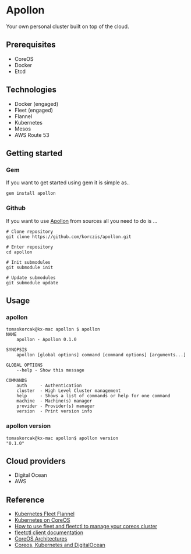 # Apollon

Your own personal cluster built on top of the cloud.

## Prerequisites

- CoreOS
- Docker
- Etcd

## Technologies

- Docker (engaged)
- Fleet (engaged)
- Flannel
- Kubernetes
- Mesos
- AWS Route 53

## Getting started

### Gem

If you want to get started using gem it is simple as..

```
gem install apollon
```

### Github

If you want to use [Apollon](https://github.com/korczis/apollon) from sources all you need to do is ...

```
# Clone repository
git clone https://github.com/korczis/apollon.git

# Enter repository
cd apollon

# Init submodules
git submodule init

# Update submodules
git submodule update
```

## Usage

### apollon

```
tomaskorcak@kx-mac apollon $ apollon
NAME
    apollon - Apollon 0.1.0

SYNOPSIS
    apollon [global options] command [command options] [arguments...]

GLOBAL OPTIONS
    --help - Show this message

COMMANDS
    auth     - Authentication
    cluster  - High Level Cluster management
    help     - Shows a list of commands or help for one command
    machine  - Machine(s) manager
    provider - Provider(s) manager
    version  - Print version info
```

### apollon version

```
tomaskorcak@kx-mac apollon$ apollon version
"0.1.0"
```

## Cloud providers

- Digital Ocean
- AWS

## Reference

- [Kubernetes Fleet Flannel](https://github.com/kelseyhightower/kubernetes-fleet-tutorial)
- [Kubernetes on CoreOS](https://github.com/kelseyhightower/kubernetes-coreos)
- [How to use fleet and fleetctl to manage your coreos cluster](https://www.digitalocean.com/community/tutorials/how-to-use-fleet-and-fleetctl-to-manage-your-coreos-cluster)
- [fleetctl client documentation](https://github.com/coreos/fleet/blob/master/Documentation/using-the-client.md)
- [CoreOS Architectures](https://coreos.com/docs/cluster-management/setup/cluster-architectures/)
- [Coreos, Kubernetes and DigitalOcean](https://github.com/bketelsen/coreos-kubernetes-digitalocean)